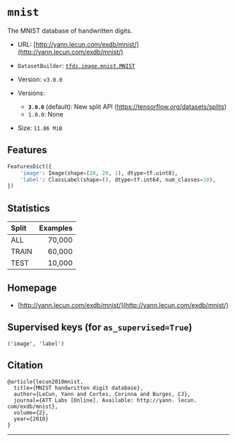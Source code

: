 <div itemscope itemtype="http://schema.org/Dataset">
  <div itemscope itemprop="includedInDataCatalog" itemtype="http://schema.org/DataCatalog">
    <meta itemprop="name" content="TensorFlow Datasets" />
  </div>

  <meta itemprop="name" content="mnist" />
  <meta itemprop="description" content="The MNIST database of handwritten digits.&#10;&#10;To use this dataset:&#10;&#10;```python&#10;import tensorflow_datasets as tfds&#10;&#10;ds = tfds.load(&#x27;mnist&#x27;, split=&#x27;train&#x27;)&#10;for ex in ds.take(4):&#10;  print(ex)&#10;```&#10;&#10;See [the guide](https://www.tensorflow.org/datasets/overview) for more&#10;informations on [tensorflow_datasets](https://www.tensorflow.org/datasets).&#10;&#10;" />
  <meta itemprop="url" content="https://www.tensorflow.org/datasets/catalog/mnist" />
  <meta itemprop="sameAs" content="http://yann.lecun.com/exdb/mnist/" />
  <meta itemprop="citation" content="@article{lecun2010mnist,&#10;  title={MNIST handwritten digit database},&#10;  author={LeCun, Yann and Cortes, Corinna and Burges, CJ},&#10;  journal={ATT Labs [Online]. Available: http://yann. lecun. com/exdb/mnist},&#10;  volume={2},&#10;  year={2010}&#10;}&#10;" />
</div>

# `mnist`

The MNIST database of handwritten digits.

*   URL: [http://yann.lecun.com/exdb/mnist/](http://yann.lecun.com/exdb/mnist/)
*   `DatasetBuilder`:
    [`tfds.image.mnist.MNIST`](https://github.com/tensorflow/datasets/tree/master/tensorflow_datasets/image/mnist.py)
*   Version: `v3.0.0`
*   Versions:

    *   **`3.0.0`** (default): New split API
        (https://tensorflow.org/datasets/splits)
    *   `1.0.0`: None

*   Size: `11.06 MiB`

## Features
```python
FeaturesDict({
    'image': Image(shape=(28, 28, 1), dtype=tf.uint8),
    'label': ClassLabel(shape=(), dtype=tf.int64, num_classes=10),
})
```

## Statistics

Split | Examples
:---- | -------:
ALL   | 70,000
TRAIN | 60,000
TEST  | 10,000

## Homepage

*   [http://yann.lecun.com/exdb/mnist/](http://yann.lecun.com/exdb/mnist/)

## Supervised keys (for `as_supervised=True`)
`('image', 'label')`

## Citation
```
@article{lecun2010mnist,
  title={MNIST handwritten digit database},
  author={LeCun, Yann and Cortes, Corinna and Burges, CJ},
  journal={ATT Labs [Online]. Available: http://yann. lecun. com/exdb/mnist},
  volume={2},
  year={2010}
}
```

--------------------------------------------------------------------------------
